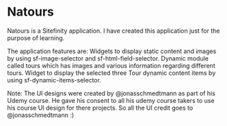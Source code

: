 # Natours
Natours is a Sitefinity application. I have created this application just for the purpose of learning.

The application features are: 
Widgets to display static content and images by using sf-image-selector and sf-html-field-selector.
Dynamic module called tours which has images and various information regarding different tours.
Widget to display the selected three Tour dynamic content items by using sf-dynamic-items-selector.

Note: The UI designs were created by @jonasschmedtmann as part of his Udemy course. He gave his consent to all his udemy course takers to use his course UI design for there projects. So all the UI credit goes to @jonasschmedtmann :)

